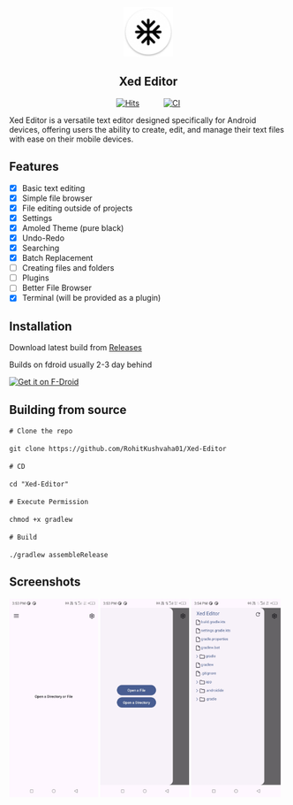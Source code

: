 <p align="center">
  <img src="/fastlane/metadata/android/en-US/images/icon.png" alt="Xed Editor" width="90" height="90"/>
</p>

<h2 align="center"><b>Xed Editor</b></h2>

<div align="center">
  <a href="https://hits.seeyoufarm.com"><img src="https://hits.seeyoufarm.com/api/count/incr/badge.svg?url=https%3A%2F%2Fgithub.com%2FRohitKushvaha01%2FXed-Editor&count_bg=%2379C83D&title_bg=%23555555&icon=&icon_color=%23E7E7E7&title=hits&edge_flat=false" alt="Hits" style="margin-right: 20px;"></a>
  <a href="https://github.com/Rohitkushvaha01/Xed-Editor/actions/workflows/android.yml"><img src="https://github.com/Rohitkushvaha01/Xed-Editor/actions/workflows/android.yml/badge.svg?event=push" alt="CI" style="margin-left: 20px;"></a>
</div>
</p>

</div>Xed Editor is a versatile text editor designed specifically for Android devices, offering users the ability to create, edit, and manage their text files with ease on their mobile devices.


## Features
- [x] Basic text editing
- [x] Simple file browser
- [x] File editing outside of projects
- [x] Settings
- [x] Amoled Theme (pure black)
- [x] Undo-Redo
- [x] Searching
- [x] Batch Replacement
- [ ] Creating files and folders
- [ ] Plugins
- [ ] Better File Browser
- [x] Terminal (will be provided as a plugin)

## Installation

Download latest build
from [Releases](https://github.com/RohitKushvaha01/Xed-Editor/releases)

Builds on fdroid usually 2-3 day behind

[<img src="https://fdroid.gitlab.io/artwork/badge/get-it-on.png"
    alt="Get it on F-Droid"
    height="80">](https://f-droid.org/packages/com.rk.xededitor)


## Building from source
```
# Clone the repo
   
git clone https://github.com/RohitKushvaha01/Xed-Editor

# CD

cd "Xed-Editor"

# Execute Permission
   
chmod +x gradlew

# Build
   
./gradlew assembleRelease
```


## Screenshots

<div >
<img src="/fastlane/metadata/android/en-US/images/phoneScreenshots/01.jpg" width="32%" /> <img src="/fastlane/metadata/android/en-US/images/phoneScreenshots/02.jpg" width="32%" /> <img src="/fastlane/metadata/android/en-US/images/phoneScreenshots/03.jpg" width="32%" />
</div>
